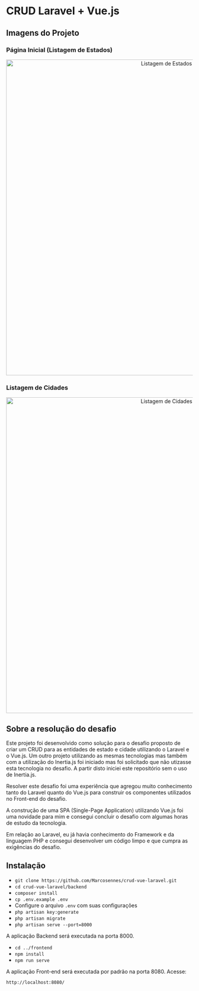 # CRUD Laravel + Vue.js

## Imagens do Projeto

### Página Inicial (Listagem de Estados)

<div align="center">
    <img src="https://user-images.githubusercontent.com/43481166/196048437-5263ee04-2d6a-44fb-bbc5-0f1d8bb22215.png" alt="Listagem de Estados" width="850px;">
</div>

### Listagem de Cidades

<div align="center">
    <img src="https://user-images.githubusercontent.com/43481166/196048646-7b12d43e-e91a-4727-b6f6-2ce3861d1c17.png" alt="Listagem de Cidades" width="850px;">
</div>

## Sobre a resolução do desafio

Este projeto foi desenvolvido como solução para o desafio proposto de criar um CRUD para as entidades de estado e cidade utilizando o Laravel e o Vue.js. Um outro projeto utilizando as mesmas tecnologias mas também com a utilização do Inertia.js foi iniciado mas foi solicitado que não utizasse esta tecnologia no desafio. A partir disto iniciei este repositório sem o uso de Inertia.js.

Resolver este desafio foi uma experiência que agregou muito conhecimento tanto do Laravel quanto do Vue.js para construir os componentes utilizados no Front-end do desafio.

A construção de uma SPA (Single-Page Application) utilizando Vue.js foi uma novidade para mim e consegui concluir o desafio com algumas horas de estudo da tecnologia.

Em relação ao Laravel, eu já havia conhecimento do Framework e da linguagem PHP e consegui desenvolver um código limpo e que cumpra as exigências do desafio.

## Instalação
- `git clone https://github.com/Marcosennes/crud-vue-laravel.git`
- `cd crud-vue-laravel/backend`
- `composer install`
- `cp .env.example .env`
- Configure o arquivo `.env` com suas configurações
- `php artisan key:generate`
- `php artisan migrate`
- `php artisan serve --port=8000`

A aplicação Backend será executada na porta 8000.

- `cd ../frontend`
- `npm install`
- `npm run serve`

A aplicação Front-end será executada por padrão na porta 8080. Acesse:

```
http://localhost:8080/
```
